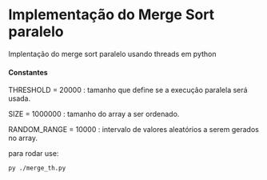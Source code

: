 # Implementação do Merge Sort paralelo

Implentação do merge sort paralelo usando threads em python

#### Constantes

THRESHOLD = 20000 : tamanho que define se a execução paralela será usada.

SIZE = 1000000 : tamanho do array a ser ordenado.

RANDOM_RANGE = 10000 : intervalo de valores aleatórios a serem gerados no array.

para rodar use:

```bash
py ./merge_th.py
```